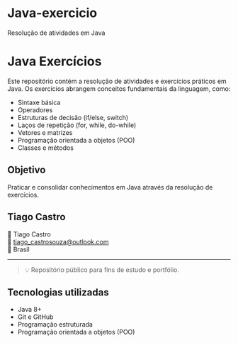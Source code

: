 # Java-exercicio
Resolução de atividades em Java 
# Java Exercícios

Este repositório contém a resolução de atividades e exercícios práticos em Java. Os exercícios abrangem conceitos fundamentais da linguagem, como:

- Sintaxe básica
- Operadores
- Estruturas de decisão (if/else, switch)
- Laços de repetição (for, while, do-while)
- Vetores e matrizes
- Programação orientada a objetos (POO)
- Classes e métodos

## Objetivo
Praticar e consolidar conhecimentos em Java através da resolução de exercícios.
## Tiago Castro
👤 Tiago Castro  
📧 tiago_castrosouza@outlook.com  
📍 Brasil

---

> 💡 Repositório público para fins de estudo e portfólio.
## Tecnologias utilizadas
- Java 8+
- Git e GitHub
- Programação estruturada
- Programação orientada a objetos (POO)
